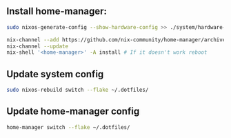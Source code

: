 ## Install home-manager:

```sh
sudo nixos-generate-config --show-hardware-config >> ./system/hardware-configuration.nix
```

```sh
nix-channel --add https://github.com/nix-community/home-manager/archive/release-23.11.tar.gz home-manager
nix-channel --update
nix-shell '<home-manager>' -A install # If it doesn't work reboot
```

## Update system config
```sh
sudo nixos-rebuild switch --flake ~/.dotfiles/
```

## Update home-manager config
```sh
home-manager switch --flake ~/.dotfiles/
```

